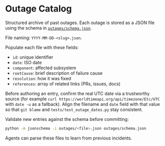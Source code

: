 # Outage Catalog

Structured archive of past outages. Each outage is stored as a JSON file using the schema in [`outages/schema.json`](../outages/schema.json).

File naming: `YYYY-MM-DD-<slug>.json`.

Populate each file with these fields:
- `id`: unique identifier
- `date`: ISO date
- `component`: affected subsystem
- `rootCause`: brief description of failure cause
- `resolution`: how it was fixed
- `references`: array of related links (PRs, issues, docs)

Before authoring an entry, confirm the real UTC date via a trustworthy source
(for example `curl https://worldtimeapi.org/api/timezone/Etc/UTC` with
`date -u` as a fallback). Align the filename and `date` field with that value so
that `git blame` and `tests/test_outage_dates.py` stay consistent.

Validate new entries against the schema before committing:

```sh
python -m jsonschema -i outages/<file>.json outages/schema.json
```

Agents can parse these files to learn from previous incidents.
